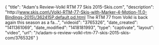 {
    "title": "Adam's Review-Volkl RTM 77 Skis 2015-Skis.com",
    "description": "http:\/\/www.skis.com\/Volkl-RTM-77-Skis-with-Marker-4-Motion-11.0-Bindings-2015\/362415P,default,pd.html The RTM 77 from Volkl is back again this season as a fa...",
    "videoid": "3765326",
    "date_created": "1411361069",
    "date_modified": "1418181993",
    "type": "captivate",
    "layout": "video",
    "url": "\/v\/adam-s-review-volkl-rtm-77-skis-2015-skis-com\/3765326"
}